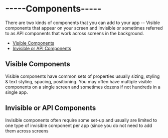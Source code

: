 # -----Components-----

There are two kinds of components that you can add to your app -- Visible components that appear on your screen and Invisible or sometimes referred to as API components that work across screens in the background.

* [Visible Components](components.md#visible-components)
* [Invisible or API Components](components.md#invisible-or-api-components)

## Visible Components

Visible components have common sets of properties usually sizing, styling & text styling, spacing, positioning. You may often have multiple visible components on a single screen and sometimes dozens if not hundreds in a single app.

## Invisible or API Components

Invisible components often require some set-up and usually are limited to one type of invisible component per app \(since you do not need to add them across screens

